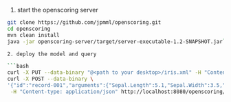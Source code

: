 1. start the openscoring server

```bash
git clone https://github.com/jpmml/openscoring.git
cd openscoring
mvn clean install 
java -jar openscoring-server/target/server-executable-1.2-SNAPSHOT.jar```

2. deploy the model and query

```bash
curl -X PUT --data-binary "@<path to your desktop>/iris.xml" -H "Content-type: text/xml" http://localhost:8080/openscoring/model/modeliris
curl -X POST --data-binary \
'{"id":"record-001","arguments":{"Sepal.Length":5.1,"Sepal.Width":3.5,"Petal.Length":1.4,"Petal.Width":0.2}}' \
 -H "Content-type: application/json" http://localhost:8080/openscoring/model/modeliris
```
